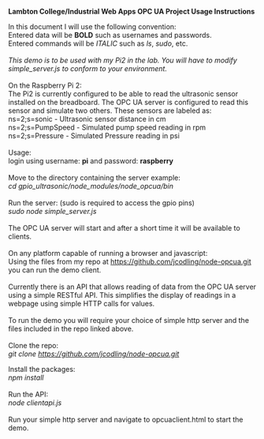 <strong>Lambton College/Industrial Web Apps OPC UA Project Usage Instructions</strong>

In this document I will use the following convention:<br>
Entered data will be <strong>BOLD</strong> such as usernames and passwords.<br>
Entered commands will be <em>ITALIC</em> such as <em>ls</em>, <em>sudo</em>, etc.<br>
<br>
<em>This demo is to be used with my Pi2 in the lab. You will have to modify simple_server.js to conform to your environment.</em><br>
<br>
On the Raspberry Pi 2:<br>
The Pi2 is currently configured to be able to read the ultrasonic sensor installed on the breadboard. The OPC UA server is configured to read this sensor and simulate two others. These sensors are labeled as:<br>
ns=2;s=sonic - Ultrasonic sensor distance in cm<br>
ns=2;s=PumpSpeed - Simulated pump speed reading in rpm<br>
ns=2;s=Pressure - Simulated Pressure reading in psi<br>
<br>
Usage:<br>
login using username: <strong>pi</strong> and password: <strong>raspberry</strong><br>
<br>
Move to the directory containing the server example:<br>
<em>cd gpio_ultrasonic/node_modules/node_opcua/bin</em><br>
<br>
Run the server: (sudo is required to access the gpio pins)<br>
<em>sudo node simple_server.js</em><br>
<br>
The OPC UA server will start and after a short time it will be available to clients.<br>
<br>
On any platform capable of running a browser and javascript:<br>
Using the files from my repo at https://github.com/jcodling/node-opcua.git you can run the demo client.<br>
<br>
Currently there is an API that allows reading of data from the OPC UA server using a simple RESTful API. This simplifies the display of readings in a webpage using simple HTTP calls for values.<br>
<br>
To run the demo you will require your choice of simple http server and the files included in the repo linked above.<br>
<br>
Clone the repo:<br>
<em>git clone https://github.com/jcodling/node-opcua.git</em><br>

Install the packages:<br>
<em>npm install</em><br>
<br>
Run the API:<br>
<em>node clientapi.js</em><br>
<br>
Run your simple http server and navigate to opcuaclient.html to start the demo.
